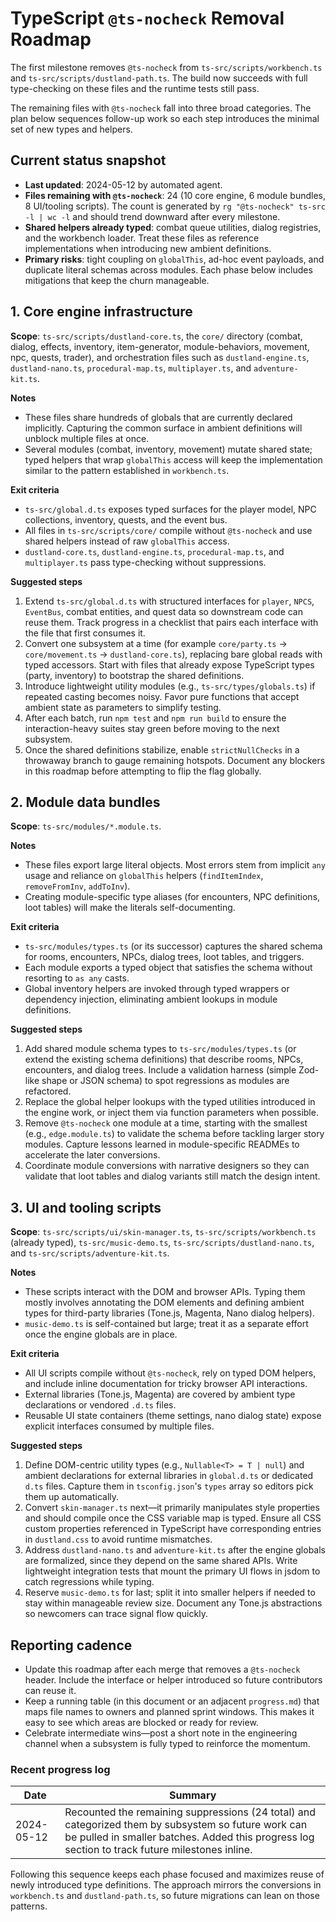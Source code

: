 # TypeScript `@ts-nocheck` Removal Roadmap

The first milestone removes `@ts-nocheck` from `ts-src/scripts/workbench.ts` and `ts-src/scripts/dustland-path.ts`. The build now succeeds with full type-checking on these files and the runtime tests still pass.

The remaining files with `@ts-nocheck` fall into three broad categories. The plan below sequences follow-up work so each step introduces the minimal set of new types and helpers.

## Current status snapshot

- **Last updated**: 2024-05-12 by automated agent.
- **Files remaining with `@ts-nocheck`**: 24 (10 core engine, 6 module bundles, 8 UI/tooling scripts). The count is generated by `rg "@ts-nocheck" ts-src -l | wc -l` and should trend downward after every milestone.
- **Shared helpers already typed**: combat queue utilities, dialog registries, and the workbench loader. Treat these files as reference implementations when introducing new ambient definitions.
- **Primary risks**: tight coupling on `globalThis`, ad-hoc event payloads, and duplicate literal schemas across modules. Each phase below includes mitigations that keep the churn manageable.

## 1. Core engine infrastructure

**Scope**: `ts-src/scripts/dustland-core.ts`, the `core/` directory (combat, dialog, effects, inventory, item-generator, module-behaviors, movement, npc, quests, trader), and orchestration files such as `dustland-engine.ts`, `dustland-nano.ts`, `procedural-map.ts`, `multiplayer.ts`, and `adventure-kit.ts`.

**Notes**
- These files share hundreds of globals that are currently declared implicitly. Capturing the common surface in ambient definitions will unblock multiple files at once.
- Several modules (combat, inventory, movement) mutate shared state; typed helpers that wrap `globalThis` access will keep the implementation similar to the pattern established in `workbench.ts`.

**Exit criteria**
- `ts-src/global.d.ts` exposes typed surfaces for the player model, NPC collections, inventory, quests, and the event bus.
- All files in `ts-src/scripts/core/` compile without `@ts-nocheck` and use shared helpers instead of raw `globalThis` access.
- `dustland-core.ts`, `dustland-engine.ts`, `procedural-map.ts`, and `multiplayer.ts` pass type-checking without suppressions.

**Suggested steps**
1. Extend `ts-src/global.d.ts` with structured interfaces for `player`, `NPCS`, `EventBus`, combat entities, and quest data so downstream code can reuse them. Track progress in a checklist that pairs each interface with the file that first consumes it.
2. Convert one subsystem at a time (for example `core/party.ts` → `core/movement.ts` → `dustland-core.ts`), replacing bare global reads with typed accessors. Start with files that already expose TypeScript types (party, inventory) to bootstrap the shared definitions.
3. Introduce lightweight utility modules (e.g., `ts-src/types/globals.ts`) if repeated casting becomes noisy. Favor pure functions that accept ambient state as parameters to simplify testing.
4. After each batch, run `npm test` and `npm run build` to ensure the interaction-heavy suites stay green before moving to the next subsystem.
5. Once the shared definitions stabilize, enable `strictNullChecks` in a throwaway branch to gauge remaining hotspots. Document any blockers in this roadmap before attempting to flip the flag globally.

## 2. Module data bundles

**Scope**: `ts-src/modules/*.module.ts`.

**Notes**
- These files export large literal objects. Most errors stem from implicit `any` usage and reliance on `globalThis` helpers (`findItemIndex`, `removeFromInv`, `addToInv`).
- Creating module-specific type aliases (for encounters, NPC definitions, loot tables) will make the literals self-documenting.

**Exit criteria**
- `ts-src/modules/types.ts` (or its successor) captures the shared schema for rooms, encounters, NPCs, dialog trees, loot tables, and triggers.
- Each module exports a typed object that satisfies the schema without resorting to `as any` casts.
- Global inventory helpers are invoked through typed wrappers or dependency injection, eliminating ambient lookups in module definitions.

**Suggested steps**
1. Add shared module schema types to `ts-src/modules/types.ts` (or extend the existing schema definitions) that describe rooms, NPCs, encounters, and dialog trees. Include a validation harness (simple Zod-like shape or JSON schema) to spot regressions as modules are refactored.
2. Replace the global helper lookups with the typed utilities introduced in the engine work, or inject them via function parameters when possible.
3. Remove `@ts-nocheck` one module at a time, starting with the smallest (e.g., `edge.module.ts`) to validate the schema before tackling larger story modules. Capture lessons learned in module-specific READMEs to accelerate the later conversions.
4. Coordinate module conversions with narrative designers so they can validate that loot tables and dialog variants still match the design intent.

## 3. UI and tooling scripts

**Scope**: `ts-src/scripts/ui/skin-manager.ts`, `ts-src/scripts/workbench.ts` (already typed), `ts-src/music-demo.ts`, `ts-src/scripts/dustland-nano.ts`, and `ts-src/scripts/adventure-kit.ts`.

**Notes**
- These scripts interact with the DOM and browser APIs. Typing them mostly involves annotating the DOM elements and defining ambient types for third-party libraries (Tone.js, Magenta, Nano dialog helpers).
- `music-demo.ts` is self-contained but large; treat it as a separate effort once the engine globals are in place.

**Exit criteria**
- All UI scripts compile without `@ts-nocheck`, rely on typed DOM helpers, and include inline documentation for tricky browser API interactions.
- External libraries (Tone.js, Magenta) are covered by ambient type declarations or vendored `.d.ts` files.
- Reusable UI state containers (theme settings, nano dialog state) expose explicit interfaces consumed by multiple files.

**Suggested steps**
1. Define DOM-centric utility types (e.g., `Nullable<T> = T | null`) and ambient declarations for external libraries in `global.d.ts` or dedicated `d.ts` files. Capture them in `tsconfig.json`'s `types` array so editors pick them up automatically.
2. Convert `skin-manager.ts` next—it primarily manipulates style properties and should compile once the CSS variable map is typed. Ensure all CSS custom properties referenced in TypeScript have corresponding entries in `dustland.css` to avoid runtime mismatches.
3. Address `dustland-nano.ts` and `adventure-kit.ts` after the engine globals are formalized, since they depend on the same shared APIs. Write lightweight integration tests that mount the primary UI flows in jsdom to catch regressions while typing.
4. Reserve `music-demo.ts` for last; split it into smaller helpers if needed to stay within manageable review size. Document any Tone.js abstractions so newcomers can trace signal flow quickly.

## Reporting cadence

- Update this roadmap after each merge that removes a `@ts-nocheck` header. Include the interface or helper introduced so future contributors can reuse it.
- Keep a running table (in this document or an adjacent `progress.md`) that maps file names to owners and planned sprint windows. This makes it easy to see which areas are blocked or ready for review.
- Celebrate intermediate wins—post a short note in the engineering channel when a subsystem is fully typed to reinforce the momentum.

### Recent progress log

| Date       | Summary |
| ---------- | ------- |
| 2024-05-12 | Recounted the remaining suppressions (24 total) and categorized them by subsystem so future work can be pulled in smaller batches. Added this progress log section to track future milestones inline. |

Following this sequence keeps each phase focused and maximizes reuse of newly introduced type definitions. The approach mirrors the conversions in `workbench.ts` and `dustland-path.ts`, so future migrations can lean on those patterns.
